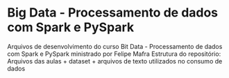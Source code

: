 # Big Data - Processamento de dados com Spark e PySpark
Arquivos de desenvolvimento do curso Bit Data - Processamento de dados com Spark e PySpark ministrado por Felipe Mafra
Estrutura do repositório: Arquivos das aulas + dataset + arquivos de texto utilizados no consumo de dados
